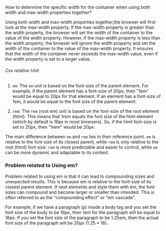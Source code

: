 How to determine the specific width for the container when using both width and max-width properties together?

 Using both width and max-width properties together,the browser will first look at the max-width property. If the max-width property is greater than the width property, the browser will set the width of the container to the value of the width property. However, if the max-width property is less than the width property, the browser will ignore the width property and set the width of the container to the value of the max-width property. It ensures that the width of the container never exceeds the max-width value, even if the width property is set to a larger value.

###### Css relative Unit

1. `em`: The `em` unit is based on the font-size of the parent element. For example, if the parent element has a font-size of 20px, then "1em" would be equal to 20px for that element. If an element has a font-size of 1em, it would be equal to the font size of the parent element. 

2. `rem`: The `rem` (root em) unit is based on the font-size of the root element (html). This means that 1rem equals the font size of the html element (which by default is 16px in most browsers). So, if the html font-size is set to 20px, then "1rem" would be 20px.

The main difference between `em` and `rem` lies in their reference point. `em` is relative to the font size of its closest parent, while `rem` is only relative to the root (html) font size.  `rem` is more predictable and easier to control, while `em` can be more dynamic and adaptable to its context.

### Problem related to Using em?

 Problem related to using em is that it can lead to compounding sizes and unexpected results. This is because em is relative to the font-size of its closest parent element. If  nest elements and style them with em, the font sizes can compound and become larger or smaller than intended. This is often referred to as the "compounding effect" or "em cascade".

  For example, if we have a paragraph (p) inside a body tag and you set the font size of the body to be 16px, then 1em for the paragraph will be equal to 16px. If you set the font size of the paragraph to be 1.25em, then the actual font size of the paragraph will be 20px (1.25 * 16).

  